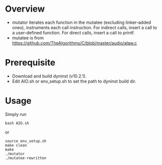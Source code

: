 # Overview
* mutator iterates each function in the mutatee (excluding linker-added ones), instruments each call instruction. For indirect calls, insert a call to a user-defined function. For direct calls, insert a call to printf.
* mutatee is from https://github.com/TheAlgorithms/C/blob/master/audio/alaw.c
# Prerequisite
* Download and build dyninst (v10.2.1). 
* Edit AIO.sh or env_setup.sh to set the path to dyninst build dir.
# Usage
Simply run
```
bash AIO.sh
```
or
```
source env_setup.sh
make clean
make
./mutator
./mutatee-rewritten
```
